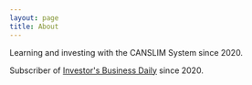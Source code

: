 ```yaml
---
layout: page
title: About
---
```


Learning and investing with the CANSLIM System since 2020.

Subscriber of [Investor's Business Daily](https://www.investors.com/) since 2020.
